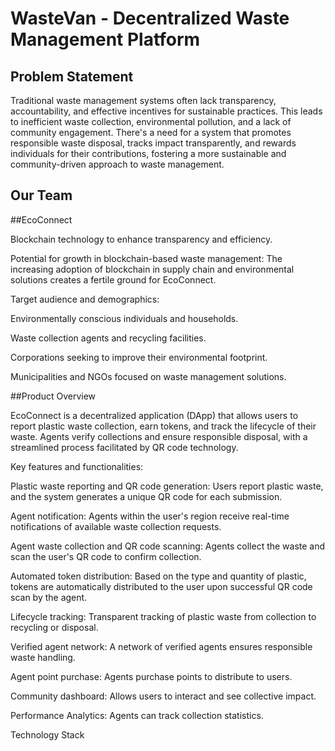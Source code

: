 # WasteVan - Decentralized Waste Management Platform

## Problem Statement

Traditional waste management systems often lack transparency, accountability, and effective incentives for sustainable practices. This leads to inefficient waste collection, environmental pollution, and a lack of community engagement. There's a need for a system that promotes responsible waste disposal, tracks impact transparently, and rewards individuals for their contributions, fostering a more sustainable and community-driven approach to waste management.

## Our Team

##EcoConnect

Blockchain technology to enhance transparency and efficiency. 

Potential for growth in blockchain-based waste management: The increasing adoption of blockchain in supply chain and environmental solutions creates a fertile ground for EcoConnect. 

Target audience and demographics:  

Environmentally conscious individuals and households. 

Waste collection agents and recycling facilities. 

Corporations seeking to improve their environmental footprint. 

Municipalities and NGOs focused on waste management solutions. 

##Product Overview 

EcoConnect is a decentralized application (DApp) that allows users to report plastic waste collection, earn tokens, and track the lifecycle of their waste. Agents verify collections and ensure responsible disposal, with a streamlined process facilitated by QR code technology. 

 

Key features and functionalities:  

Plastic waste reporting and QR code generation: Users report plastic waste, and the system generates a unique QR code for each submission. 

Agent notification: Agents within the user's region receive real-time notifications of available waste collection requests. 

Agent waste collection and QR code scanning: Agents collect the waste and scan the user's QR code to confirm collection. 

Automated token distribution: Based on the type and quantity of plastic, tokens are automatically distributed to the user upon successful QR code scan by the agent. 

Lifecycle tracking: Transparent tracking of plastic waste from collection to recycling or disposal. 

Verified agent network: A network of verified agents ensures responsible waste handling. 

Agent point purchase: Agents purchase points to distribute to users. 

Community dashboard: Allows users to interact and see collective impact. 

Performance Analytics: Agents can track collection statistics. 

 

Technology Stack 



